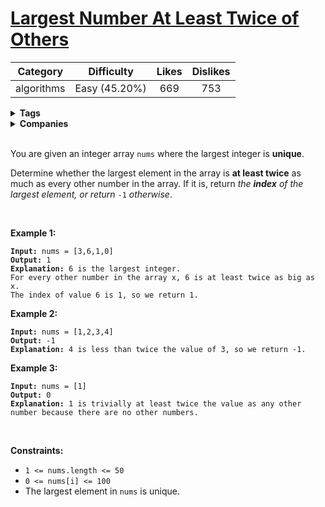 # [Largest Number At Least Twice of Others](https://leetcode.com/problems/largest-number-at-least-twice-of-others/description/)

| Category | Difficulty | Likes | Dislikes |
| :------: | :--------: | :---: | :------: |
| algorithms | Easy (45.20%) | 669 | 753 |

<details>
  <summary><strong>Tags</strong></summary>

  [array](https://leetcode.com/tag/array) | [dynamic-programming](https://leetcode.com/tag/dynamic-programming)

</details>

<details>
  <summary><strong>Companies</strong></summary>

  
  
</details>
<br />
<p>You are given an integer array <code>nums</code> where the largest integer is <strong>unique</strong>.</p>

<p>Determine whether the largest element in the array is <strong>at least twice</strong> as much as every other number in the array. If it is, return <em>the <strong>index</strong> of the largest element, or return </em><code>-1</code><em> otherwise</em>.</p>

<p>&nbsp;</p>
<p><strong>Example 1:</strong></p>

<pre><code><strong>Input:</strong> nums = [3,6,1,0]
<strong>Output:</strong> 1
<strong>Explanation:</strong> 6 is the largest integer.
For every other number in the array x, 6 is at least twice as big as x.
The index of value 6 is 1, so we return 1.</code></pre>

<p><strong>Example 2:</strong></p>

<pre><code><strong>Input:</strong> nums = [1,2,3,4]
<strong>Output:</strong> -1
<strong>Explanation:</strong> 4 is less than twice the value of 3, so we return -1.</code></pre>

<p><strong>Example 3:</strong></p>

<pre><code><strong>Input:</strong> nums = [1]
<strong>Output:</strong> 0
<strong>Explanation:</strong> 1 is trivially at least twice the value as any other number because there are no other numbers.</code></pre>

<p>&nbsp;</p>
<p><strong>Constraints:</strong></p>

<ul>
	<li><code>1 &lt;= nums.length &lt;= 50</code></li>
	<li><code>0 &lt;= nums[i] &lt;= 100</code></li>
	<li>The largest element in <code>nums</code> is unique.</li>
</ul>
